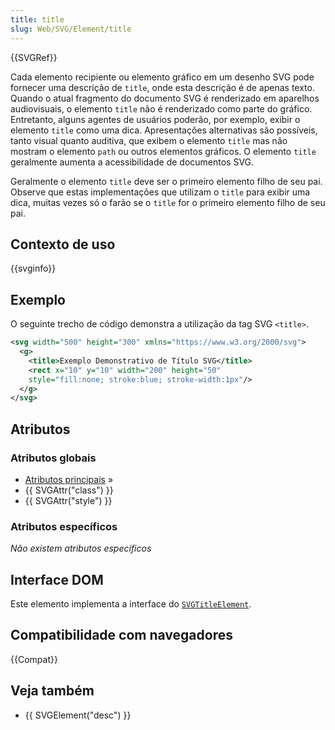 ```yaml
---
title: title
slug: Web/SVG/Element/title
---
```


{{SVGRef}}

Cada elemento recipiente ou elemento gráfico em um desenho SVG pode fornecer uma descrição de `title`, onde esta descrição é de apenas texto. Quando o atual fragmento do documento SVG é renderizado em aparelhos audiovisuais, o elemento `title` não é renderizado como parte do gráfico. Entretanto, alguns agentes de usuários poderão, por exemplo, exibir o elemento `title` como uma dica. Apresentações alternativas são possíveis, tanto visual quanto auditiva, que exibem o elemento `title` mas não mostram o elemento `path` ou outros elementos gráficos. O elemento `title` geralmente aumenta a acessibilidade de documentos SVG.

Geralmente o elemento `title` deve ser o primeiro elemento filho de seu pai. Observe que estas implementações que utilizam o `title` para exibir uma dica, muitas vezes só o farão se o `title` for o primeiro elemento filho de seu pai.

## Contexto de uso

{{svginfo}}

## Exemplo

O seguinte trecho de código demonstra a utilização da tag SVG `<title>`.

```xml
<svg width="500" height="300" xmlns="https://www.w3.org/2000/svg">
  <g>
    <title>Exemplo Demonstrativo de Título SVG</title>
    <rect x="10" y="10" width="200" height="50"
    style="fill:none; stroke:blue; stroke-width:1px"/>
  </g>
</svg>
```

## Atributos

### Atributos globais

- [Atributos principais](/pt-BR/SVG/Attribute#Core) »
- {{ SVGAttr("class") }}
- {{ SVGAttr("style") }}

### Atributos específicos

_Não existem atributos específicos_

## Interface DOM

Este elemento implementa a interface do [`SVGTitleElement`](/pt-BR/DOM/SVGTitleElement).

## Compatibilidade com navegadores

{{Compat}}

## Veja também

- {{ SVGElement("desc") }}
